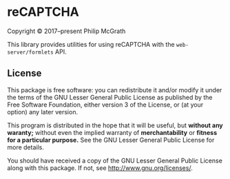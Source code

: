 # reCAPTCHA #

Copyright © 2017–present Philip McGrath

This library provides utilities for using reCAPTCHA with the
`web-server/formlets` API.

## License ##

This package is free software: you can redistribute it and/or modify
it under the terms of the GNU Lesser General Public License as published by
the Free Software Foundation, either version 3 of the License, or
(at your option) any later version.

This program is distributed in the hope that it will be useful,
but **without any waranty;** without even the implied warranty of
**merchantability** or **fitness for a particular purpose.**
See the GNU Lesser General Public License for more details.

You should have received a copy of the GNU Lesser General Public License
along with this package. If not, see <http://www.gnu.org/licenses/>.
